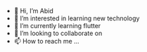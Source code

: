 - 👋 Hi, I’m Abid
- 👀 I’m interested in learning new technology
- 🌱 I’m currently learning flutter 
- 💞️ I’m looking to collaborate on 
- 📫 How to reach me ...

<!---
Abid/umrani is a ✨ special ✨ repository because its `README.md` (this file) appears on your GitHub profile.
You can click the Preview link to take a look at your changes.
--->
